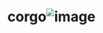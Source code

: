 # corgo![image](https://user-images.githubusercontent.com/115722598/213474298-8c7a3d9d-efc1-41be-a9c3-b4297e4c2f65.png)
